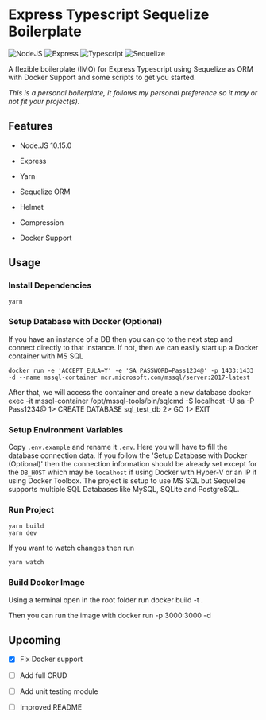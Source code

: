 # Express Typescript Sequelize Boilerplate

![NodeJS](http://nodejs-cloud.com/img/128px/nodejs.png) ![Express](http://appi.ly/images/tech-small/express.png) ![Typescript](https://releasebutler.now.sh/images/typescript.png) ![Sequelize](https://d2eip9sf3oo6c2.cloudfront.net/tags/images/000/001/101/square_128/sequelizelogo.png)

A flexible boilerplate (IMO) for Express Typescript using Sequelize as ORM with Docker Support and some scripts to get you started.

  

*This is a personal boilerplate, it follows my personal preference so it may or not fit your project(s).*

  

## Features

  

- Node.JS 10.15.0

- Express

- Yarn

- Sequelize ORM

- Helmet

- Compression

- Docker Support

  

## Usage

### Install Dependencies

    yarn

### Setup Database with Docker (Optional)

If you have an instance of a DB then you can go to the next step and connect directly to that instance. If not, then we can easily start up a Docker container with MS SQL

    docker run -e 'ACCEPT_EULA=Y' -e 'SA_PASSWORD=Pass1234@' -p 1433:1433 -d --name mssql-container mcr.microsoft.com/mssql/server:2017-latest

After that, we will access the container and create a new database
    docker exec -it mssql-container /opt/mssql-tools/bin/sqlcmd -S localhost -U sa -P Pass1234@
    <!-- A SQL CMD will start -->
    1> CREATE DATABASE sql_test_db
    2> GO
    1> EXIT

### Setup Environment Variables

Copy `.env.example` and rename it `.env`. Here you will have to fill the database connection data. If you follow the 'Setup Database with Docker (Optional)' then the connection information should be already set except for the `DB_HOST` which may be `localhost` if using Docker with Hyper-V or an IP if using Docker Toolbox. The project is setup to use MS SQL but Sequelize supports multiple SQL Databases like MySQL, SQLite and PostgreSQL.

### Run Project 

    yarn build
    yarn dev

If you want to watch changes then run

    yarn watch

### Build Docker Image

Using a terminal open in the root folder run
    docker build -t <IMAGE-NAME> .

Then you can run the image with
    docker run -p 3000:3000 -d <IMAGE-NAME>

## Upcoming

- [x] Fix Docker support
- [ ] Add full CRUD
- [ ] Add unit testing module
- [ ] Improved README
 